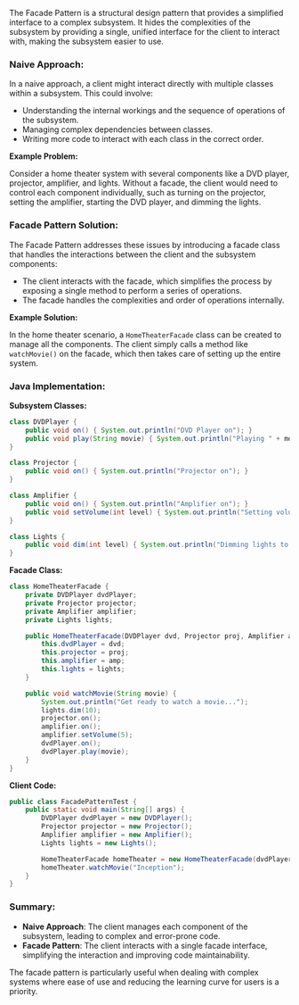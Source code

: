 The Facade Pattern is a structural design pattern that provides a simplified interface to a complex subsystem. It hides the complexities of the subsystem by providing a single, unified interface for the client to interact with, making the subsystem easier to use.

### Naive Approach:

In a naive approach, a client might interact directly with multiple classes within a subsystem. This could involve:

- Understanding the internal workings and the sequence of operations of the subsystem.
- Managing complex dependencies between classes.
- Writing more code to interact with each class in the correct order.

**Example Problem:**

Consider a home theater system with several components like a DVD player, projector, amplifier, and lights. Without a facade, the client would need to control each component individually, such as turning on the projector, setting the amplifier, starting the DVD player, and dimming the lights.

### Facade Pattern Solution:

The Facade Pattern addresses these issues by introducing a facade class that handles the interactions between the client and the subsystem components:

- The client interacts with the facade, which simplifies the process by exposing a single method to perform a series of operations.
- The facade handles the complexities and order of operations internally.

**Example Solution:**

In the home theater scenario, a `HomeTheaterFacade` class can be created to manage all the components. The client simply calls a method like `watchMovie()` on the facade, which then takes care of setting up the entire system.

### Java Implementation:

**Subsystem Classes:**

```java
class DVDPlayer {
    public void on() { System.out.println("DVD Player on"); }
    public void play(String movie) { System.out.println("Playing " + movie); }
}

class Projector {
    public void on() { System.out.println("Projector on"); }
}

class Amplifier {
    public void on() { System.out.println("Amplifier on"); }
    public void setVolume(int level) { System.out.println("Setting volume to " + level); }
}

class Lights {
    public void dim(int level) { System.out.println("Dimming lights to " + level + "%"); }
}
```

**Facade Class:**

```java
class HomeTheaterFacade {
    private DVDPlayer dvdPlayer;
    private Projector projector;
    private Amplifier amplifier;
    private Lights lights;

    public HomeTheaterFacade(DVDPlayer dvd, Projector proj, Amplifier amp, Lights lights) {
        this.dvdPlayer = dvd;
        this.projector = proj;
        this.amplifier = amp;
        this.lights = lights;
    }

    public void watchMovie(String movie) {
        System.out.println("Get ready to watch a movie...");
        lights.dim(10);
        projector.on();
        amplifier.on();
        amplifier.setVolume(5);
        dvdPlayer.on();
        dvdPlayer.play(movie);
    }
}
```

**Client Code:**

```java
public class FacadePatternTest {
    public static void main(String[] args) {
        DVDPlayer dvdPlayer = new DVDPlayer();
        Projector projector = new Projector();
        Amplifier amplifier = new Amplifier();
        Lights lights = new Lights();

        HomeTheaterFacade homeTheater = new HomeTheaterFacade(dvdPlayer, projector, amplifier, lights);
        homeTheater.watchMovie("Inception");
    }
}
```

### Summary:

- **Naive Approach**: The client manages each component of the subsystem, leading to complex and error-prone code.
- **Facade Pattern**: The client interacts with a single facade interface, simplifying the interaction and improving code maintainability.

The facade pattern is particularly useful when dealing with complex systems where ease of use and reducing the learning curve for users is a priority.
